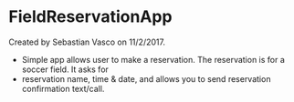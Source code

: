 # FieldReservationApp

 Created by Sebastian Vasco on 11/2/2017.
 * Simple app allows user to make a reservation. The reservation is for a soccer field.  It asks for
 * reservation name, time & date, and allows you to send reservation confirmation text/call. 
